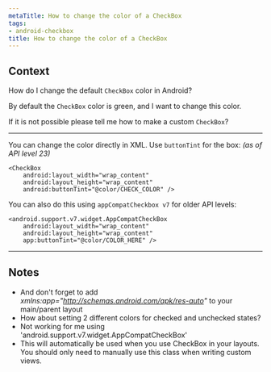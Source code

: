 ```yaml
---
metaTitle: How to change the color of a CheckBox
tags:
- android-checkbox
title: How to change the color of a CheckBox
---
```


## Context

How do I change the default `CheckBox` color in Android?  

By default the `CheckBox` color is green, and I want to change this color.  

If it is not possible please tell me how to make a custom `CheckBox`?



---

You can change the color directly in XML. Use `buttonTint` for the box: *(as of API level 23)*



```
<CheckBox
    android:layout_width="wrap_content"
    android:layout_height="wrap_content"
    android:buttonTint="@color/CHECK_COLOR" />

```

You can also do this using `appCompatCheckbox v7` for older API levels:



```
<android.support.v7.widget.AppCompatCheckBox 
    android:layout_width="wrap_content" 
    android:layout_height="wrap_content" 
    app:buttonTint="@color/COLOR_HERE" /> 

```


---

## Notes

- And don't forget to add _xmlns:app="http://schemas.android.com/apk/res-auto"_ to your main/parent layout
- How about setting 2 different colors for checked and unchecked states?
- Not working for me using 'android.support.v7.widget.AppCompatCheckBox'
- This will automatically be used when you use CheckBox in your layouts. You should only need to manually use this class when writing custom views.

